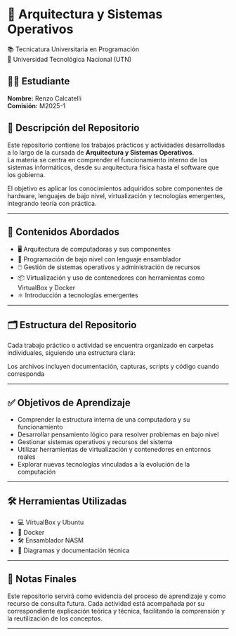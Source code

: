 # 🧠 Arquitectura y Sistemas Operativos  
📚 Tecnicatura Universitaria en Programación  
📍 Universidad Tecnológica Nacional (UTN)

## 👨‍🎓 Estudiante
**Nombre:** Renzo Calcatelli  
**Comisión:** M2025-1

## 📘 Descripción del Repositorio
Este repositorio contiene los trabajos prácticos y actividades desarrolladas a lo largo de la cursada de **Arquitectura y Sistemas Operativos**.  
La materia se centra en comprender el funcionamiento interno de los sistemas informáticos, desde su arquitectura física hasta el software que los gobierna.

El objetivo es aplicar los conocimientos adquiridos sobre componentes de hardware, lenguajes de bajo nivel, virtualización y tecnologías emergentes, integrando teoría con práctica.

---

## 🧱 Contenidos Abordados

- 🖥️ Arquitectura de computadoras y sus componentes
- 🔧 Programación de bajo nivel con lenguaje ensamblador
- 🖱️ Gestión de sistemas operativos y administración de recursos
- 📦 Virtualización y uso de contenedores con herramientas como VirtualBox y Docker
- ⚛️ Introducción a tecnologías emergentes
---

## 🗂️ Estructura del Repositorio

Cada trabajo práctico o actividad se encuentra organizado en carpetas individuales, siguiendo una estructura clara:

Los archivos incluyen documentación, capturas, scripts y código cuando corresponda 

---

## ✅ Objetivos de Aprendizaje

- Comprender la estructura interna de una computadora y su funcionamiento
- Desarrollar pensamiento lógico para resolver problemas en bajo nivel
- Gestionar sistemas operativos y recursos del sistema
- Utilizar herramientas de virtualización y contenedores en entornos reales
- Explorar nuevas tecnologías vinculadas a la evolución de la computación

---

## 🛠️ Herramientas Utilizadas

- 💻 VirtualBox y Ubuntu
- 🐳 Docker
- 🛠️ Ensamblador NASM
- 📄 Diagramas y documentación técnica

---

## 📎 Notas Finales

Este repositorio servirá como evidencia del proceso de aprendizaje y como recurso de consulta futura. Cada actividad está acompañada por su correspondiente explicación teórica y técnica, facilitando la comprensión y la reutilización de los conceptos.

---


